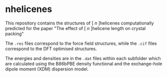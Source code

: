 # nhelicenes

This repository contains the structures of [ $n$ ]helicenes  computationally predicted for the paper "The effect of [ $n$ ]helicene length on crystal packing"

The `.res` files correspond to the force field structures, while the `.cif` files correspond to the DFT optimised structures.

The energies and densities are in the `.dat` files within each subfolder which are calculated using the B86bPBE density functional and the exchange-hole dipole moment (XDM) dispersion model.
